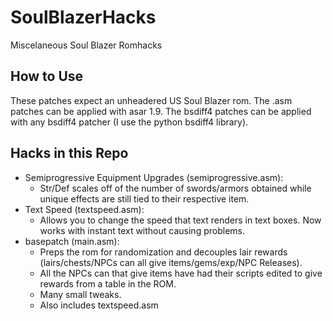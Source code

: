 # SoulBlazerHacks
Miscelaneous Soul Blazer Romhacks

## How to Use
These patches expect an unheadered US Soul Blazer rom. The .asm patches can be applied with asar 1.9. The bsdiff4 patches can be applied with any bsdiff4 patcher (I use the python bsdiff4 library).

## Hacks in this Repo

- Semiprogressive Equipment Upgrades (semiprogressive.asm):
  - Str/Def scales off of the number of swords/armors obtained while unique effects are still tied to their respective item.
- Text Speed (textspeed.asm):
  - Allows you to change the speed that text renders in text boxes. Now works with instant text without causing problems.
- basepatch (main.asm):
  - Preps the rom for randomization and decouples lair rewards (lairs/chests/NPCs can all give items/gems/exp/NPC Releases).
  - All the NPCs can that give items have had their scripts edited to give rewards from a table in the ROM.
  - Many small tweaks.
  - Also includes textspeed.asm
